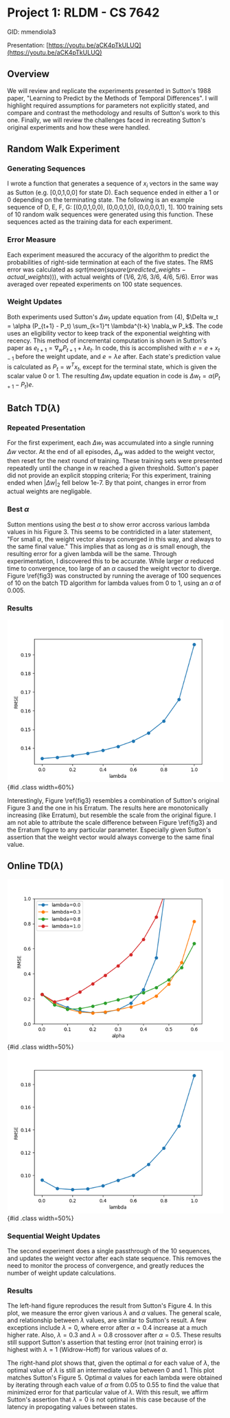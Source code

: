 Project 1: RLDM - CS 7642
=====================================

GID: mmendiola3

Presentation: [https://youtu.be/aCK4pTkULUQ](https://youtu.be/aCK4pTkULUQ)

## Overview

We will review and replicate the experiments presented in Sutton's 1988 paper, "Learning to Predict by the Methods of Temporal Differences". I will highlight required assumptions for parameters not explicitly stated, and compare and contrast the methodology and results of Sutton's work to this one. Finally, we will review the challenges faced in recreating Sutton's original experiments and how these were handled.


## Random Walk Experiment

### Generating Sequences
I wrote a function that generates a sequence of $x_i$ vectors in the same way as Sutton (e.g. [0,0,1,0,0] for state D). Each sequence ended in either a 1 or 0 depending on the terminating state. The following is an example sequence of D, E, F, G: [(0,0,1,0,0), (0,0,0,1,0), (0,0,0,0,1), 1]. 100 training sets of 10 random walk sequences were generated using this function. These sequences acted as the training data for each experiment.

### Error Measure
Each experiment measured the accuracy of the algorithm to predict the probabilities of right-side termination at each of the five states. The RMS error was calculated as $sqrt(mean(square(predicted\_weights - actual\_weights)))$, with actual weights of (1/6, 2/6, 3/6, 4/6, 5/6). Error was averaged over repeated experiments on 100 state sequences.

### Weight Updates
Both experiments used Sutton's $\Delta w_t$ update equation from (4), $\Delta w_t = \alpha (P_{t+1} - P_t) \sum_{k=1}^t \lambda^{t-k} \nabla_w P_k$. The code uses an eligibility vector to keep track of the exponential weighting with recency. This method of incremental computation is shown in Sutton's paper as $e_{t+1} = \nabla_w P_{t+1} + \lambda e_t$. In code, this is accomplished with $e = e + x_{t-1}$ before the weight update, and $e = \lambda e$ after. Each state's prediction value is calculated as $P_t = w^T x_t$, except for the terminal state, which is given the scalar value 0 or 1. The resulting $\Delta w_t$ update equation in code is $\Delta w_t = \alpha (P_{t+1} - P_t) e$.

## Batch TD($\lambda$)


### Repeated Presentation
For the first experiment, each $\Delta w_t$ was accumulated into a single running $\Delta w$ vector. At the end of all episodes, $\Delta_w$ was added to the weight vector, then reset for the next round of training. These training sets were presented repeatedly until the change in w reached a given threshold. Sutton's paper did not provide an explicit stopping criteria; For this experiment, training ended when $|\Delta w|_2$ fell below 1e-7. By that point, changes in error from actual weights are negligable. 

### Best $\alpha$
Sutton mentions using the best $\alpha$ to show error accross various lambda values in his Figure 3. This seems to be contridicted in a later statement, "For small $\alpha$, the weight vector always converged in this way, and always to the same final value." This implies that as long as $\alpha$ is small enough, the resulting error for a given lambda will be the same. Through experimentation, I discovered this to be accurate. While larger $\alpha$ reduced time to convergence, too large of an $\alpha$ caused the weight vector to diverge. Figure \ref{fig3} was constructed by running the average of 100 sequences of 10 on the batch TD algorithm for lambda values from 0 to 1, using an $\alpha$ of 0.005.

### Results
![fig3\label{fig3}](fig/fig3.png){#id .class width=60%}

Interestingly, Figure \ref{fig3} resembles a combination of Sutton's original Figure 3 and the one in his Erratum. The results here are monotonically increasing (like Erratum), but resemble the scale from the original figure. I am not able to attribute the scale difference between Figure \ref{fig3} and the Erratum figure to any particular parameter. Especially given Sutton's assertion that the weight vector would always converge to the same final value.

## Online TD($\lambda$)

![fig4\label{fig4}](fig/fig4.png){#id .class width=50%}
![fig5\label{fig5}](fig/fig5.png){#id .class width=50%}

### Sequential Weight Updates
The second experiment does a single passthrough of the 10 sequences, and updates the weight vector after each state sequence. This removes the need to monitor the process of convergence, and greatly reduces the number of weight update calculations.

### Results
The left-hand figure reproduces the result from Sutton's Figure 4. In this plot, we measure the error given various $\lambda$ and $\alpha$ values. The general scale, and relationship between $\lambda$ values, are similar to Sutton's result. A few exceptions include $\lambda = 0$, where error after $\alpha = 0.4$ increase at a much higher rate. Also, $\lambda = 0.3$ and $\lambda = 0.8$ crossover after $\alpha = 0.5$. These results still support Sutton's assertion that testing error (not training error) is highest with $\lambda = 1$ (Widrow-Hoff) for various values of $\alpha$.

The right-hand plot shows that, given the optimal $\alpha$ for each value of $\lambda$, the optimal value of $\lambda$ is still an intermediate value between 0 and 1. This plot matches Sutton's Figure 5. Optimal $\alpha$ values for each lambda were obtained by iterating through each value of $\alpha$ from 0.05 to 0.55 to find the value that minimized error for that particular value of $\lambda$. With this result, we affirm Sutton's assertion that $\lambda = 0$ is not optimal in this case because of the latency in propogating values between states.
